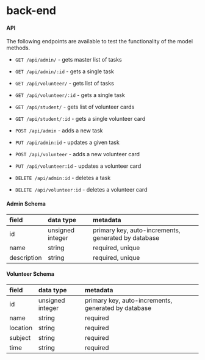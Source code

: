 # back-end


#### API

The following endpoints are available to test the functionality of the model methods.

-   `GET /api/admin/` - gets master list of tasks
-   `GET /api/admin/:id` - gets a single task
-   `GET /api/volunteer/` - gets list of tasks
-   `GET /api/volunteer/:id` - gets a single task
-   `GET /api/student/` - gets list of volunteer cards
-   `GET /api/student/:id` - gets a single volunteer card

-   `POST /api/admin` - adds a new task
-   `PUT /api/admin:id` - updates a given task

-   `POST /api/volunteer` - adds a new volunteer card
-   `PUT /api/volunteer:id` - updates a volunteer card 

-   `DELETE /api/admin:id` - deletes a task 
-   `DELETE /api/volunteer:id` - deletes a volunteer card 

#### Admin Schema

| field       | data type        | metadata                                            |
| :---------- | :--------------- | :-------------------------------------------------- |
| id          | unsigned integer | primary key, auto-increments, generated by database |
| name | string           | required, unique       
| description | string           | required, unique    


#### Volunteer Schema

| field       | data type        | metadata                                            |
| :---------- | :--------------- | :-------------------------------------------------- |
| id          | unsigned integer | primary key, auto-increments, generated by database |
| name | string           | required       
| location | string           | required   
| subject | string           | required 
| time | string           | required   